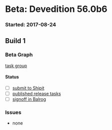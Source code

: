 # Beta: Devedition 56.0b6

### Started: 2017-08-24

## Build 1

### Beta Graph
[task group](https://tools.taskcluster.net/push-inspector/#/Czrlp3GBTue1yDGGkQrG4Q)


#### Status
- [ ] [submit to Shipit](https://wiki.mozilla.org/Release:Release_Automation_on_Mercurial:Starting_a_Release#Submit_to_Ship_It)
- [ ] [published release tasks](../how-tos/relpro.md#4-publish-release)
- [ ] [signoff in Balrog](../how-tos/relpro.md#3-signoffs)

### Issues
- none


